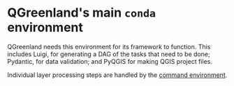 # QGreenland's main `conda` environment

QGreenland needs this environment for its framework to function. This includes Luigi,
for generating a DAG of the tasks that need to be done; Pydantic, for data validation;
and PyQGIS for making QGIS project files.

Individual layer processing steps are handled by the [command
environment](/environments/command/README.md).
